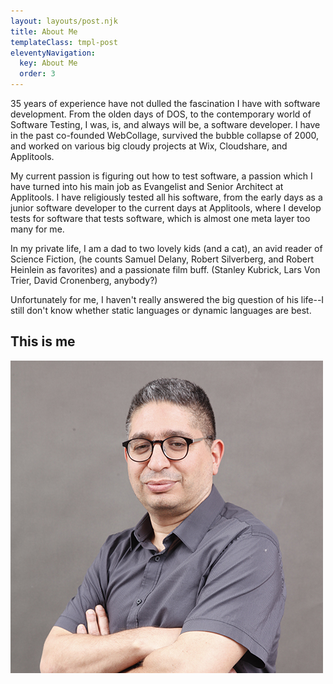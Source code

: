 ```yaml
---
layout: layouts/post.njk
title: About Me
templateClass: tmpl-post
eleventyNavigation:
  key: About Me
  order: 3
---
```


35 years of experience have not dulled the fascination I have with software development.
From the olden days of DOS, to the contemporary world of Software Testing,
I was, is, and always will be, a software developer.
I have in the past co-founded WebCollage, survived the bubble collapse of 2000,
and worked on various big cloudy projects at Wix, Cloudshare, and Applitools.

My current passion is figuring out how to test software,
a passion which I have turned into his main job as Evangelist and Senior Architect at Applitools.
I have religiously tested all his software,
from the early days as a junior software developer to the current days at Applitools,
where I develop tests for software that tests software,
which is almost one meta layer too many for me.

In my private life, I am a dad to two lovely kids (and a cat),
an avid reader of Science Fiction, (he counts Samuel Delany, Robert Silverberg,
and Robert Heinlein as favorites) and a passionate film buff.
(Stanley Kubrick, Lars Von Trier, David Cronenberg, anybody?)

Unfortunately for me,
I haven't really answered the big question of his life--I still don't
know whether static languages or dynamic languages are best.

## This is me

![Gil Tayar](/img/profile-photo.jpg)
